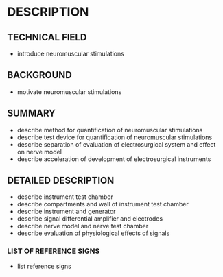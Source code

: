 # DESCRIPTION

## TECHNICAL FIELD

- introduce neuromuscular stimulations

## BACKGROUND

- motivate neuromuscular stimulations

## SUMMARY

- describe method for quantification of neuromuscular stimulations
- describe test device for quantification of neuromuscular stimulations
- describe separation of evaluation of electrosurgical system and effect on nerve model
- describe acceleration of development of electrosurgical instruments

## DETAILED DESCRIPTION

- describe instrument test chamber
- describe compartments and wall of instrument test chamber
- describe instrument and generator
- describe signal differential amplifier and electrodes
- describe nerve model and nerve test chamber
- describe evaluation of physiological effects of signals

### LIST OF REFERENCE SIGNS

- list reference signs

